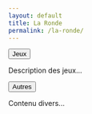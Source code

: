```yaml
---
layout: default
title: La Ronde
permalink: /la-ronde/
---
```


<div class="page-content" markdown="1">
  
  <button class="accordion">Jeux</button>
  <div class="panel" markdown="1">
    <p>Description des jeux...</p>
  </div>

  <button class="accordion">Autres</button>
  <div class="panel" markdown="1">
    <p>Contenu divers...</p>
  </div>

</div>
